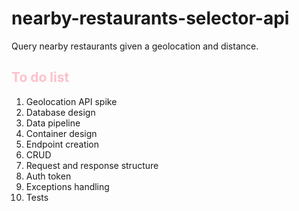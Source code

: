 # nearby-restaurants-selector-api
Query nearby restaurants given a geolocation and distance.

<h2 style="color:pink;">To do list </h3>
<ol>
    <li>Geolocation API spike</li>
    <li>Database design</li> 
    <li>Data pipeline</li>
    <li>Container design</li> 
    <li>Endpoint creation</li>
    <li>CRUD</li>
    <li>Request and response structure</li>
    <li>Auth token</li>
    <li>Exceptions handling</li>
    <li>Tests</li>
</ol>
